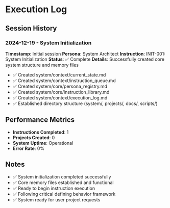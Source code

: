 # Execution Log

## Session History

### 2024-12-19 - System Initialization
**Timestamp**: Initial session
**Persona**: System Architect
**Instruction**: INIT-001: System Initialization
**Status**: ✅ Complete
**Details**: Successfully created core system structure and memory files
- ✅ Created system/context/current_state.md
- ✅ Created system/context/instruction_queue.md
- ✅ Created system/core/persona_registry.md
- ✅ Created system/core/instruction_library.md
- ✅ Created system/context/execution_log.md
- ✅ Established directory structure (system/, projects/, docs/, scripts/)

## Performance Metrics
- **Instructions Completed**: 1
- **Projects Created**: 0
- **System Uptime**: Operational
- **Error Rate**: 0%

## Notes
- ✅ System initialization completed successfully
- ✅ Core memory files established and functional
- ✅ Ready to begin instruction execution
- ✅ Following critical defining behavior framework
- ✅ System ready for user project requests 